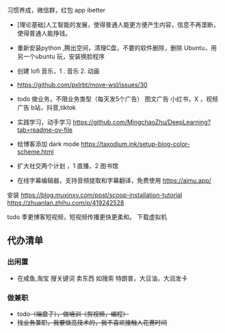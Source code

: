 习惯养成，微信群，红包
app ibetter

- [理论基础]人工智能的发展，使得普通人能更方便产生内容，信息不再垄断，使得普通人能挣钱。

- 重新安装python ,腾出空间，清理C盘，不要的软件删除，删除 Ubuntu，用另一个ubuntu 玩，安装换脸程序
- 创建 lofi 音乐，1 . 音乐 2. 动画
- https://github.com/pxlrbt/move-wsl/issues/30
- todo  做业务，不限业务类型（每天发5个广告） 图文广告 小红书，X ，视频广告 b站，抖音,tiktok
- 实践学习，动手学习 https://github.com/MingchaoZhu/DeepLearning?tab=readme-ov-file
- 给博客添加 dark mode https://taxodium.ink/setup-blog-color-scheme.html
- 扩大社交两个计划 ，1 直播，2 图书馆
- 在线字幕编辑器，支持音频提取和字幕翻译，免费使用
https://aimu.app/

安装 https://blog.muxinxy.com/post/scoop-installation-tutorial
https://zhuanlan.zhihu.com/p/419242528

todo  季更博客短视频，短视频传播更快更柔和。
下载虚拟机

## 代办清单
### 出闲置

- 在咸鱼,淘宝 搜关键词 卖东西  如搜索 特朗普，大豆油，大润发卡

### 做兼职

- todo~~（端盘子），做培训（剪视频，编程）~~
- ~~找业务兼职，我要做高技术的，我不喜欢接触人花费时间~~

